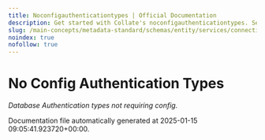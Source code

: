 ```yaml
---
title: Noconfigauthenticationtypes | Official Documentation
description: Get started with Collate's noconfigauthenticationtypes. Setup instructions, features, and configuration details inside.
slug: /main-concepts/metadata-standard/schemas/entity/services/connections/database/common/noconfigauthenticationtypes
noindex: true
nofollow: true
---
```


# No Config Authentication Types

*Database Authentication types not requiring config.*



Documentation file automatically generated at 2025-01-15 09:05:41.923720+00:00.
